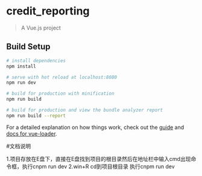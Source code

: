 # credit_reporting

> A Vue.js project

## Build Setup

``` bash
# install dependencies
npm install

# serve with hot reload at localhost:8080
npm run dev

# build for production with minification
npm run build

# build for production and view the bundle analyzer report
npm run build --report
```

For a detailed explanation on how things work, check out the [guide](http://vuejs-templates.github.io/webpack/) and [docs for vue-loader](http://vuejs.github.io/vue-loader).

#文档说明

1.项目存放在E盘下，直接在E盘找到项目的根目录然后在地址栏中输入cmd出现命令框，执行cnpm run dev
2.win+R cd到项目根目录 执行cnpm run dev
